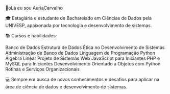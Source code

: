 👋oLá eu sou AuriaCarvalho

🎓 Estagiária e estudante de Bacharelado em Ciências de Dados pela UNIVESP, apaixonada por tecnologia e desenvolvimento de sistemas.

📚 Cursos e habilidades:


Banco de Dados
Estrutura de Dados
Ética no Desenvolvimento de Sistemas
Administração de Banco de Dados
Linguagem de Programação Python
Álgebra Linear
Projeto de Sistemas Web
JavaScript para Iniciantes
PHP e MySQL para Iniciantes
Desenvolvimento Orientado a Objetos com Python
Rotinas e Serviços Organizacionais


💻 Sempre em busca de novos conhecimentos e desafios para aplicar na área de ciência de dados e desenvolvimento de sistemas.
